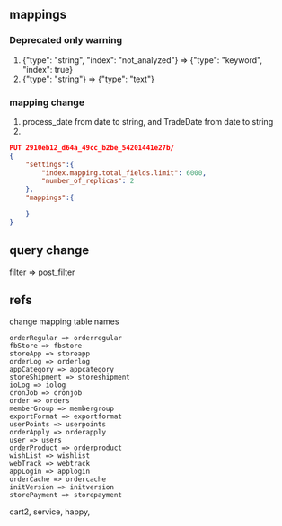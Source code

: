 ## mappings
### Deprecated only warning
1. {"type": "string", "index": "not_analyzed"} => {"type": "keyword", "index": true}
2. {"type": "string"} => {"type": "text"} 

### mapping change
1. process_date from date to string, and TradeDate from date to string
2. 
``` json
PUT 2910eb12_d64a_49cc_b2be_54201441e27b/
{
    "settings":{
        "index.mapping.total_fields.limit": 6000,
        "number_of_replicas": 2
    },
    "mappings":{

    }
}
```

## query change
filter => post_filter

## refs
change mapping table names
```
orderRegular => orderregular
fbStore => fbstore
storeApp => storeapp
orderLog => orderlog
appCategory => appcategory
storeShipment => storeshipment
ioLog => iolog
cronJob => cronjob
order => orders
memberGroup => membergroup
exportFormat => exportformat
userPoints => userpoints
orderApply => orderapply
user => users
orderProduct => orderproduct
wishList => wishlist
webTrack => webtrack
appLogin => applogin
orderCache => ordercache
initVersion => initversion
storePayment => storepayment
```
cart2, service, happy, 